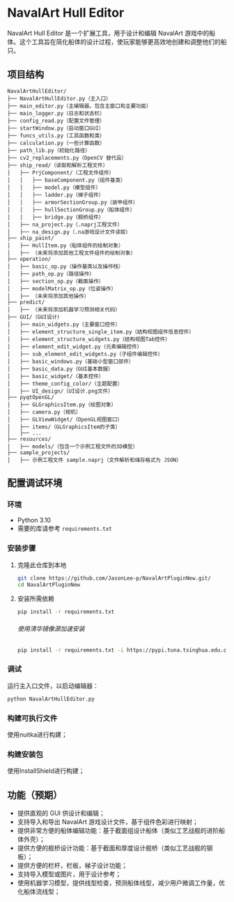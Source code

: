 # NavalArt Hull Editor

NavalArt Hull Editor 是一个扩展工具，用于设计和编辑 NavalArt 游戏中的船体。这个工具旨在简化船体的设计过程，使玩家能够更高效地创建和调整他们的船只。

## 项目结构

```plaintext
NavalArtHullEditor/
├── NavalArtHullEditor.py（主入口）
├── main_editor.py（主编辑器，包含主窗口和主要功能）
├── main_logger.py（日志和状态栏）
├── config_read.py（配置文件管理）
├── startWindow.py（启动窗口GUI）
├── funcs_utils.py（工具函数和类）
├── calculation.py（一些计算函数）
├── path_lib.py（初始化路径）
├── cv2_replacements.py（OpenCV 替代品）
├── ship_read/（读取和解析工程文件）
│   ├── PrjComponent/（工程文件组件）
│   │   ├── baseComponent.py（组件基类）
│   │   ├── model.py（模型组件）
│   │   ├── ladder.py（梯子组件）
│   │   ├── armorSectionGroup.py（装甲组件）
│   │   ├── hullSectionGroup.py（船体组件）
│   │   ├── bridge.py（舰桥组件）
│   ├── na_project.py（.naprj工程文件）
│   ├── na_design.py（.na游戏设计文件读取）
├── ship_paint/
│   ├── HullItem.py（船体组件的绘制对象）
│   ├── （未来将添加其他工程文件组件的绘制对象）
├── operation/
│   ├── basic_op.py（操作基类以及操作栈）
│   ├── path_op.py（路径操作）
│   ├── section_op.py（截面操作）
│   ├── modelMatrix_op.py（位姿操作）
│   ├── （未来将添加其他操作）
├── predict/
│   ├── （未来将添加机器学习预测相关代码）
├── GUI/（GUI设计）
│   ├── main_widgets.py（主要窗口控件）
│   ├── element_structure_single_item.py（结构视图组件信息控件）
│   ├── element_structure_widgets.py（结构视图Tab控件）
│   ├── element_edit_widget.py（元素编辑控件）
│   ├── sub_element_edit_widgets.py（子组件编辑控件）
│   ├── basic_windows.py（基础小型窗口部件）
│   ├── basic_data.py（GUI基本数据）
│   ├── basic_widget/（基本控件）
│   ├── theme_config_color/（主题配置）
│   ├── UI_design/（UI设计.png文件）
├── pyqtOpenGL/
│   ├── GLGraphicsItem.py（绘图对象）
│   ├── camera.py（相机）
│   ├── GLViewWidget/（OpenGL视图窗口）
│   ├── items/（GLGraphicsItem的子类）
│   ├── ...
├── resources/
│   ├── models/（包含一个示例工程文件的3D模型）
├── sample_projects/
│   ├── 示例工程文件 sample.naprj（文件解析和储存格式为 JSON）
```

## 配置调试环境

### 环境

- Python 3.10
- 需要的库请参考 `requirements.txt`

### 安装步骤

1. 克隆此仓库到本地
   ```bash
   git clone https://github.com/JasonLee-p/NavalArtPluginNew.git/
   cd NavalArtPluginNew
   ```

2. 安装所需依赖
   ```bash
   pip install -r requirements.txt
   ```
   ###### 使用清华镜像源加速安装
   ```bash
   pip install -r requirements.txt -i https://pypi.tuna.tsinghua.edu.cn/simple
   ```

### 调试

运行主入口文件，以启动编辑器：
```bash
python NavalArtHullEditor.py
```

### 构建可执行文件
使用nuitka进行构建；

### 构建安装包
使用InstallShield进行构建；

## 功能（预期）

- 提供直观的 GUI 供设计和编辑；
- 支持导入和导出 NavalArt 游戏设计文件，基于组件色彩进行映射；
- 提供非常方便的船体编辑功能：基于截面组设计船体（类似工艺战舰的进阶船体外壳）；
- 提供方便的舰桥设计功能：基于截面和厚度设计舰桥（类似工艺战舰的钢板）；
- 提供方便的栏杆，栏板，梯子设计功能；
- 支持导入模型或图片，用于设计参考；
- 使用机器学习模型，提供线型检查，预测船体线型，减少用户微调工作量，优化船体流线型；
